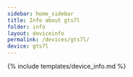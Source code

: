 ```yaml
---
sidebar: home_sidebar
title: Info about gts7l
folder: info
layout: deviceinfo
permalink: /devices/gts7l/
device: gts7l
---
```

{% include templates/device_info.md %}
